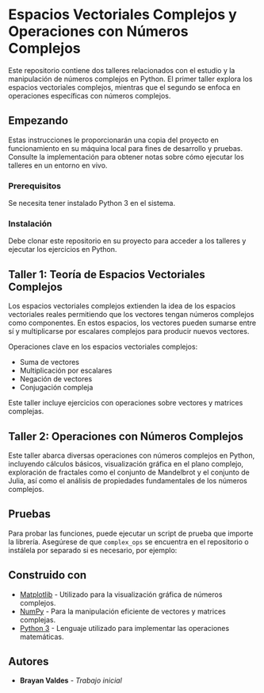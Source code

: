 # Espacios Vectoriales Complejos y Operaciones con Números Complejos

Este repositorio contiene dos talleres relacionados con el estudio y la manipulación de números complejos en Python. El primer taller explora los espacios vectoriales complejos, mientras que el segundo se enfoca en operaciones específicas con números complejos.

## Empezando

Estas instrucciones le proporcionarán una copia del proyecto en funcionamiento en su máquina local para fines de desarrollo y pruebas. Consulte la implementación para obtener notas sobre cómo ejecutar los talleres en un entorno en vivo.

### Prerequisitos

Se necesita tener instalado Python 3 en el sistema.

### Instalación

Debe clonar este repositorio en su proyecto para acceder a los talleres y ejecutar los ejercicios en Python.

## Taller 1: Teoría de Espacios Vectoriales Complejos

Los espacios vectoriales complejos extienden la idea de los espacios vectoriales reales permitiendo que los vectores tengan números complejos como componentes. En estos espacios, los vectores pueden sumarse entre sí y multiplicarse por escalares complejos para producir nuevos vectores.

Operaciones clave en los espacios vectoriales complejos:
- Suma de vectores
- Multiplicación por escalares
- Negación de vectores
- Conjugación compleja

Este taller incluye ejercicios con operaciones sobre vectores y matrices complejas.

## Taller 2: Operaciones con Números Complejos

Este taller abarca diversas operaciones con números complejos en Python, incluyendo cálculos básicos, visualización gráfica en el plano complejo, exploración de fractales como el conjunto de Mandelbrot y el conjunto de Julia, así como el análisis de propiedades fundamentales de los números complejos.


## Pruebas

Para probar las funciones, puede ejecutar un script de prueba que importe la librería. Asegúrese de que `complex_ops` se encuentra en el repositorio o instálela por separado si es necesario, por ejemplo:

## Construido con

* [Matplotlib](https://matplotlib.org/) - Utilizado para la visualización gráfica de números complejos.
* [NumPy](https://numpy.org/) - Para la manipulación eficiente de vectores y matrices complejas.
* [Python 3](https://www.python.org/) - Lenguaje utilizado para implementar las operaciones matemáticas.

## Autores

* **Brayan Valdes** - *Trabajo inicial*

